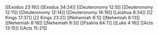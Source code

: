 [[Exodus 23:16]]
[[Exodus 34:24]]
[[Deuteronomy 12:5]]
[[Deuteronomy 12:11]]
[[Deuteronomy 12:14]]
[[Deuteronomy 16:16]]
[[Joshua 8:34]]
[[2 Kings 17:37]]
[[2 Kings 23:2]]
[[Nehemiah 8:1]]
[[Nehemiah 8:13]]
[[Nehemiah 8:18]]
[[Nehemiah 9:3]]
[[Psalms 84:7]]
[[Luke 4:16]]
[[Acts 13:15]]
[[Acts 15:21]]
